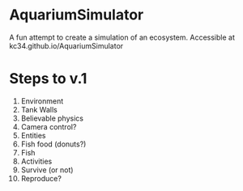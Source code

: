 # AquariumSimulator
A fun attempt to create a simulation of an ecosystem. Accessible at kc34.github.io/AquariumSimulator
# Steps to v.1
1. Environment
  1. Tank Walls
  2. Believable physics
  3. Camera control?
2. Entities
  1. Fish food (donuts?)
  2. Fish
3. Activities
  1. Survive (or not)
  2. Reproduce?
